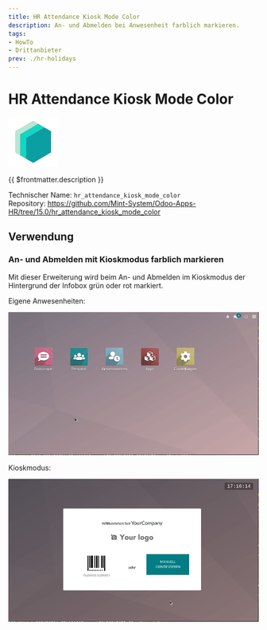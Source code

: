 ```yaml
---
title: HR Attendance Kiosk Mode Color
description: An- und Abmelden bei Anwesenheit farblich markieren.
tags:
- HowTo
- Drittanbieter
prev: ./hr-holidays
---
```

# HR Attendance Kiosk Mode Color
![icon_oms_box](attachments/icons_odoo_mint_system.png)

{{ $frontmatter.description }}

Technischer Name: `hr_attendance_kiosk_mode_color`\
Repository: <https://github.com/Mint-System/Odoo-Apps-HR/tree/15.0/hr_attendance_kiosk_mode_color>

## Verwendung

### An- und Abmelden mit Kioskmodus farblich markieren

Mit dieser Erweiterung wird beim An- und Abmelden im Kioskmodus der Hintergrund der Infobox grün oder rot markiert.

Eigene Anwesenheiten:

![HR Attendance Kiosk Mode Color](attachments/HR%20Attendance%20Kiosk%20Mode%20Color%20MyAttendance.gif)

Kioskmodus:

![HR Attendance Kiosk Mode Color Kioskmode](attachments/HR%20Attendance%20Kiosk%20Mode%20Color%20Kioskmode.gif)